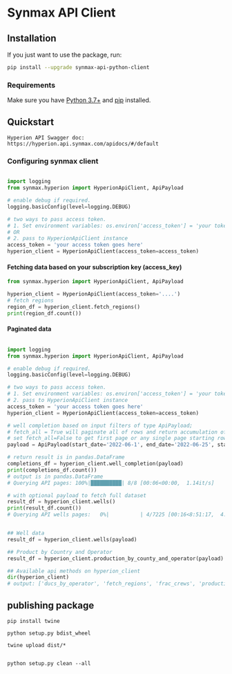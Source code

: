 # Synmax API Client

## Installation

If you just want to use the package, run:

```bash
pip install --upgrade synmax-api-python-client
```

### Requirements

Make sure you have [Python 3.7+](https://docs.python.org/3/) and [pip](https://pypi.org/project/pip/) installed.

## Quickstart

    Hyperion API Swagger doc: https://hyperion.api.synmax.com/apidocs/#/default

### Configuring synmax client

```python

import logging
from synmax.hyperion import HyperionApiClient, ApiPayload

# enable debug if required.
logging.basicConfig(level=logging.DEBUG)

# two ways to pass access token.
# 1. Set environment variables: os.environ['access_token'] = 'your token'
# OR
# 2. pass to HyperionApiClient instance
access_token = 'your access token goes here'
hyperion_client = HyperionApiClient(access_token=access_token)

```

#### Fetching data based on your subscription key (access_key)

```python
from synmax.hyperion import HyperionApiClient, ApiPayload

hyperion_client = HyperionApiClient(access_token='....')
# fetch regions
region_df = hyperion_client.fetch_regions()
print(region_df.count())


```

#### Paginated data

```python

import logging
from synmax.hyperion import HyperionApiClient, ApiPayload

# enable debug if required.
logging.basicConfig(level=logging.DEBUG)

# two ways to pass access token.
# 1. Set environment variables: os.environ['access_token'] = 'your token'
# 2. pass to HyperionApiClient instance
access_token = 'your access token goes here'
hyperion_client = HyperionApiClient(access_token=access_token)

# well completion based on input filters of type ApiPayload; 
# fetch_all = True will paginate all of rows and return accumulation of each page result. True by default
# set fetch_all=False to get first page or any single page starting row with payload.pagination_start = <start row index, default to 0>
payload = ApiPayload(start_date='2022-06-1', end_date='2022-06-25', state_code='TX')

# return result is in pandas.DataFrame
completions_df = hyperion_client.well_completion(payload)
print(completions_df.count())
# output is in pandas.DataFrame
# Querying API pages: 100%|██████████| 8/8 [00:06<00:00,  1.14it/s]

# with optional payload to fetch full dataset
result_df = hyperion_client.wells()
print(result_df.count())
# Querying API wells pages:   0%|          | 4/7225 [00:16<8:51:17,  4.41s/it]


## Well data
result_df = hyperion_client.wells(payload)

## Product by Country and Operator
result_df = hyperion_client.production_by_county_and_operator(payload)

## Available api methods on hyperion_client
dir(hyperion_client)
# output: ['ducs_by_operator', 'fetch_regions', 'frac_crews', 'production_by_county_and_operator', 'production_by_well', 'rigs', 'well_completion', 'wells']

```

## publishing package

```shell
pip install twine

python setup.py bdist_wheel 

twine upload dist/*


python setup.py clean --all


```